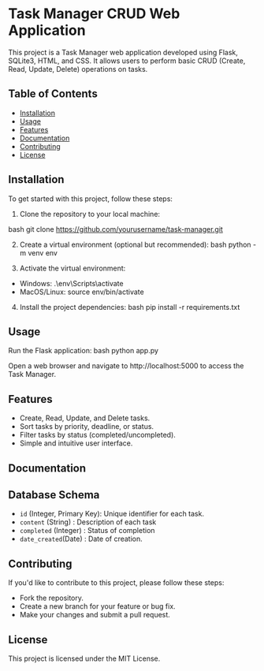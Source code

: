 # Task Manager CRUD Web Application

This project is a Task Manager web application developed using Flask, SQLite3, HTML, and CSS. It allows users to perform basic CRUD (Create, Read, Update, Delete) operations on tasks.

## Table of Contents
- [Installation](#installation)
- [Usage](#usage)
- [Features](#features)
- [Documentation](#documentation)
- [Contributing](#contributing)
- [License](#license)

## Installation

To get started with this project, follow these steps:

1. Clone the repository to your local machine:

bash
git clone https://github.com/yourusername/task-manager.git

2. Create a virtual environment (optional but recommended):
bash
python -m venv env

3. Activate the virtual environment:

- Windows: .\env\Scripts\activate
- MacOS/Linux: source env/bin/activate

4. Install the project dependencies:
bash
pip install -r requirements.txt


## Usage
Run the Flask application:
 bash
python app.py

Open a web browser and navigate to http://localhost:5000 to access the Task Manager.

## Features
- Create, Read, Update, and Delete tasks.
- Sort tasks by priority, deadline, or status.
- Filter tasks by status (completed/uncompleted).
- Simple and intuitive user interface.

## Documentation

## Database Schema
- `id` (Integer, Primary Key): Unique identifier for each task.
- `content` (String) : Description of each task
- `completed` (Integer) : Status of completion
- `date_created`(Date) : Date of creation.

## Contributing
If you'd like to contribute to this project, please follow these steps:

- Fork the repository.
- Create a new branch for your feature or bug fix.
- Make your changes and submit a pull request.

## License 
This project is licensed under the MIT License.
